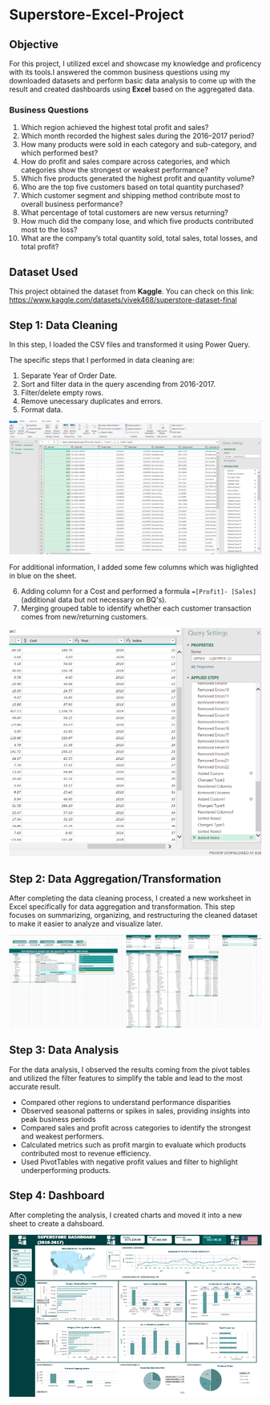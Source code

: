 # Superstore-Excel-Project

## Objective

For this project, I utilized excel and showcase my knowledge and proficency with its tools.I answered the common business questions using my downloaded datasets and perform basic data analysis to come up with the result and created dashboards using **Excel** based on the aggregated data.

 ### Business Questions
1. Which region achieved the highest total profit and sales? 
2. Which month recorded the highest sales during the 2016–2017 period?
3. How many products were sold in each category and sub-category, and which performed best?
4. How do profit and sales compare across categories, and which categories show the strongest or weakest performance?
5. Which five products generated the highest profit and quantity volume?
6. Who are the top five customers based on total quantity purchased?
7. Which customer segment and shipping method contribute most to overall business performance?
8. What percentage of total customers are new versus returning?
9. How much did the company lose, and which five products contributed most to the loss?
10. What are the company’s total quantity sold, total sales, total losses, and total profit?

## Dataset Used
This project obtained the dataset from **Kaggle**. You can check on this link: https://www.kaggle.com/datasets/vivek468/superstore-dataset-final

## Step 1: Data Cleaning
In this step, I loaded the CSV files and transformed it using Power Query. 

The specific steps that I performed in data cleaning are:
1. Separate Year of Order Date.
2. Sort and filter data in the query ascending from 2016-2017.
3. Filter/delete empty rows.
4. Remove unecessary duplicates and errors.
5. Format data.

![Power Q1](Images/PQuery1.png)

For additional information, I added some few columns which was higlighted in blue on the sheet.

6. Adding column for a Cost and performed a formula ``=[Profit]- [Sales]`` (additional data but not necessary on BQ's).
7. Merging grouped table to identify whether each customer transaction comes from new/returning customers.

![Power Q2](Images/PQuery2.png)

## Step 2: Data Aggregation/Transformation
After completing the data cleaning process, I created a new worksheet in Excel specifically for data aggregation and transformation. This step focuses on summarizing, organizing, and restructuring the cleaned dataset to make it easier to analyze and visualize later.

![DA1](Images/DA1.png)

## Step 3: Data Analysis

For the data analysis, I observed the results coming from the pivot tables and utilized the filter features to simplify the table and lead to the most accurate result.

* Compared other regions to understand performance disparities
* Observed seasonal patterns or spikes in sales, providing insights into peak business periods
* Compared sales and profit across categories to identify the strongest and weakest performers.
* Calculated metrics such as profit margin to evaluate which products contributed most to revenue efficiency.
* Used PivotTables with negative profit values and filter to highlight underperforming products.

## Step 4: Dashboard

After completing the analysis, I created charts and moved it into a new sheet to create a dahsboard.

![D1](Images/D1.png)




